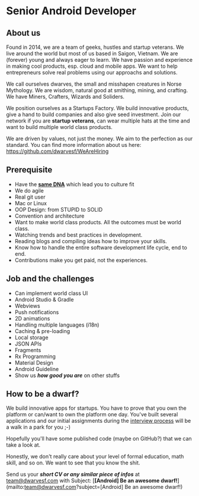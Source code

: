# Senior Android Developer

## About us

Found in 2014, we are a team of geeks, hustles and startup veterans. We live around the world but most of us based in Saigon, Vietnam. We are (forever) young and always eager to learn. We have passion and experience in making cool products, esp. cloud and mobile apps. We want to help entrepreneurs solve real problems using our approachs and solutions.

We call ourselves dwarves, the small and misshapen creatures in Norse Mythology. We are wisdom, natural good at smithing, mining, and crafting. We have Miners, Crafters, Wizards and Soliders.

We position ourselves as a Startups Factory. We build innovative products, give a hand to build companies and also give seed investment. Join our network if you are **startup veterans**, can wear multiple hats at the time and want to build multiple world class products.

We are driven by values, not just the money. We aim to the perfection as our standard. You can find more information about us here: https://github.com/dwarvesf/WeAreHiring

## Prerequisite

- Have the [**same DNA**](https://github.com/dwarvesf/WeAreHiring/blob/master/README.md#our-core-values) which lead you to culture fit
- We do agile
- Real git user
- Mac or Linux
- OOP Design: from STUPID to SOLID
- Convention and architecture
- Want to make world class products. All the outcomes must be world class.
- Watching trends and best practices in development.
- Reading blogs and compiling ideas how to improve your skills.
- Know how to handle the entire software development life cycle, end to end.
- Contributions make you get paid, not the experiences.

## Job and the challenges

* Can implement world class UI
* Android Studio & Gradle
* Webviews
* Push notifications
* 2D animations
* Handling multiple languages (i18n)
* Caching & pre-loading
* Local storage
* JSON APIs
* Fragments
* Rx Programming
* Material Design
* Android Guideline
* Show us **_how good you are_** on other stuffs

## How to be a dwarf?

We build innovative apps for startups. You have to prove that you own the platform or can/want to own the platform one day. You've built several applications and our initial assignments during the [interview process](https://github.com/dwarvesf/WeAreHiring#hiring-process) will be a walk in a park for you ;-)

Hopefully you'll have some published code (maybe on GitHub?) that we can take a look at.

Honestly, we don't really care about your level of formal education, math skill, and so on. We want to see that you know the shit.

Send us your _**short CV or any similar piece of infos**_ at team@dwarvesf.com with Subject: [**[Android] Be an awesome dwarf!**](mailto:team@dwarvesf.com?subject=[Android] Be an awesome dwarf!)

